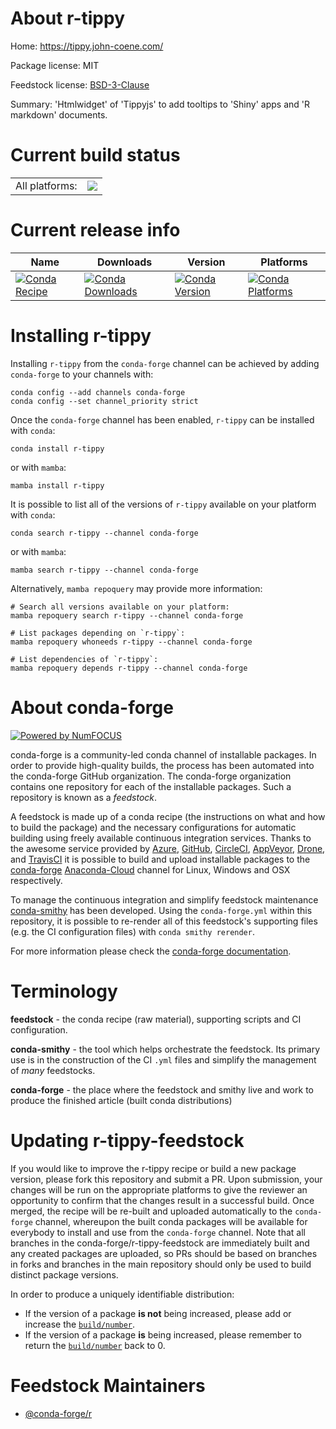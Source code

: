 About r-tippy
=============

Home: https://tippy.john-coene.com/

Package license: MIT

Feedstock license: [BSD-3-Clause](https://github.com/conda-forge/r-tippy-feedstock/blob/main/LICENSE.txt)

Summary: 'Htmlwidget' of 'Tippyjs' to add tooltips to 'Shiny' apps and 'R markdown' documents.

Current build status
====================


<table><tr><td>All platforms:</td>
    <td>
      <a href="https://dev.azure.com/conda-forge/feedstock-builds/_build/latest?definitionId=14424&branchName=main">
        <img src="https://dev.azure.com/conda-forge/feedstock-builds/_apis/build/status/r-tippy-feedstock?branchName=main">
      </a>
    </td>
  </tr>
</table>

Current release info
====================

| Name | Downloads | Version | Platforms |
| --- | --- | --- | --- |
| [![Conda Recipe](https://img.shields.io/badge/recipe-r--tippy-green.svg)](https://anaconda.org/conda-forge/r-tippy) | [![Conda Downloads](https://img.shields.io/conda/dn/conda-forge/r-tippy.svg)](https://anaconda.org/conda-forge/r-tippy) | [![Conda Version](https://img.shields.io/conda/vn/conda-forge/r-tippy.svg)](https://anaconda.org/conda-forge/r-tippy) | [![Conda Platforms](https://img.shields.io/conda/pn/conda-forge/r-tippy.svg)](https://anaconda.org/conda-forge/r-tippy) |

Installing r-tippy
==================

Installing `r-tippy` from the `conda-forge` channel can be achieved by adding `conda-forge` to your channels with:

```
conda config --add channels conda-forge
conda config --set channel_priority strict
```

Once the `conda-forge` channel has been enabled, `r-tippy` can be installed with `conda`:

```
conda install r-tippy
```

or with `mamba`:

```
mamba install r-tippy
```

It is possible to list all of the versions of `r-tippy` available on your platform with `conda`:

```
conda search r-tippy --channel conda-forge
```

or with `mamba`:

```
mamba search r-tippy --channel conda-forge
```

Alternatively, `mamba repoquery` may provide more information:

```
# Search all versions available on your platform:
mamba repoquery search r-tippy --channel conda-forge

# List packages depending on `r-tippy`:
mamba repoquery whoneeds r-tippy --channel conda-forge

# List dependencies of `r-tippy`:
mamba repoquery depends r-tippy --channel conda-forge
```


About conda-forge
=================

[![Powered by
NumFOCUS](https://img.shields.io/badge/powered%20by-NumFOCUS-orange.svg?style=flat&colorA=E1523D&colorB=007D8A)](https://numfocus.org)

conda-forge is a community-led conda channel of installable packages.
In order to provide high-quality builds, the process has been automated into the
conda-forge GitHub organization. The conda-forge organization contains one repository
for each of the installable packages. Such a repository is known as a *feedstock*.

A feedstock is made up of a conda recipe (the instructions on what and how to build
the package) and the necessary configurations for automatic building using freely
available continuous integration services. Thanks to the awesome service provided by
[Azure](https://azure.microsoft.com/en-us/services/devops/), [GitHub](https://github.com/),
[CircleCI](https://circleci.com/), [AppVeyor](https://www.appveyor.com/),
[Drone](https://cloud.drone.io/welcome), and [TravisCI](https://travis-ci.com/)
it is possible to build and upload installable packages to the
[conda-forge](https://anaconda.org/conda-forge) [Anaconda-Cloud](https://anaconda.org/)
channel for Linux, Windows and OSX respectively.

To manage the continuous integration and simplify feedstock maintenance
[conda-smithy](https://github.com/conda-forge/conda-smithy) has been developed.
Using the ``conda-forge.yml`` within this repository, it is possible to re-render all of
this feedstock's supporting files (e.g. the CI configuration files) with ``conda smithy rerender``.

For more information please check the [conda-forge documentation](https://conda-forge.org/docs/).

Terminology
===========

**feedstock** - the conda recipe (raw material), supporting scripts and CI configuration.

**conda-smithy** - the tool which helps orchestrate the feedstock.
                   Its primary use is in the construction of the CI ``.yml`` files
                   and simplify the management of *many* feedstocks.

**conda-forge** - the place where the feedstock and smithy live and work to
                  produce the finished article (built conda distributions)


Updating r-tippy-feedstock
==========================

If you would like to improve the r-tippy recipe or build a new
package version, please fork this repository and submit a PR. Upon submission,
your changes will be run on the appropriate platforms to give the reviewer an
opportunity to confirm that the changes result in a successful build. Once
merged, the recipe will be re-built and uploaded automatically to the
`conda-forge` channel, whereupon the built conda packages will be available for
everybody to install and use from the `conda-forge` channel.
Note that all branches in the conda-forge/r-tippy-feedstock are
immediately built and any created packages are uploaded, so PRs should be based
on branches in forks and branches in the main repository should only be used to
build distinct package versions.

In order to produce a uniquely identifiable distribution:
 * If the version of a package **is not** being increased, please add or increase
   the [``build/number``](https://docs.conda.io/projects/conda-build/en/latest/resources/define-metadata.html#build-number-and-string).
 * If the version of a package **is** being increased, please remember to return
   the [``build/number``](https://docs.conda.io/projects/conda-build/en/latest/resources/define-metadata.html#build-number-and-string)
   back to 0.

Feedstock Maintainers
=====================

* [@conda-forge/r](https://github.com/conda-forge/r/)

